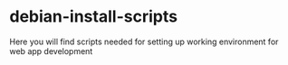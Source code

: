 # debian-install-scripts
Here you will find scripts needed for setting up working environment for web app development

